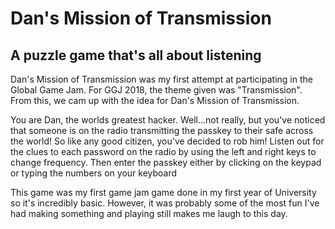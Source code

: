 # Dan's Mission of Transmission

## A puzzle game that's all about listening

Dan's Mission of Transmission was ​my first attempt at participating in the Global Game Jam. For GGJ 2018, the theme given was "Transmission". From this, we cam up with the idea for Dan's Mission of Transmission.

You are Dan, the worlds greatest hacker. Well...not really, but you've noticed that someone is on the radio transmitting the passkey to their safe across the world! So like any good citizen, you've decided to rob him! Listen out for the clues to each password on the radio by using the left and right keys to change frequency. Then enter the passkey either by clicking on the keypad or typing the numbers on your keyboard

This game was my first game jam game done in my first year of University so it's incredibly basic. However, it was probably some of the most fun I've had making something and playing still makes me laugh to this day.
